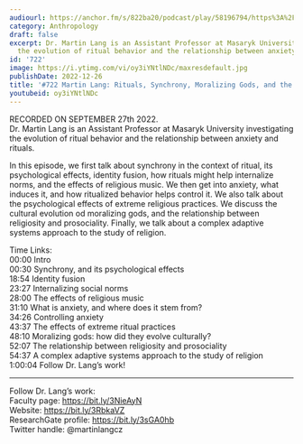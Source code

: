 ```yaml
---
audiourl: https://anchor.fm/s/822ba20/podcast/play/58196794/https%3A%2F%2Fd3ctxlq1ktw2nl.cloudfront.net%2Fstaging%2F2022-8-27%2F42f29c15-835e-d6cc-f4a8-96e953b7a5cf.m4a
category: Anthropology
draft: false
excerpt: Dr. Martin Lang is an Assistant Professor at Masaryk University investigating
  the evolution of ritual behavior and the relationship between anxiety and rituals.
id: '722'
image: https://i.ytimg.com/vi/oy3iYNtlNDc/maxresdefault.jpg
publishDate: 2022-12-26
title: '#722 Martin Lang: Rituals, Synchrony, Moralizing Gods, and the Study of Religion'
youtubeid: oy3iYNtlNDc
---
```

<div class="timelinks">

RECORDED ON SEPTEMBER 27th 2022.  
Dr. Martin Lang is an Assistant Professor at Masaryk University investigating the evolution of ritual behavior and the relationship between anxiety and rituals.

In this episode, we first talk about synchrony in the context of ritual, its psychological effects, identity fusion, how rituals might help internalize norms, and the effects of religious music. We then get into anxiety, what induces it, and how ritualized behavior helps control it. We also talk about the psychological effects of extreme religious practices. We discuss the cultural evolution od moralizing gods, and the relationship between religiosity and prosociality. Finally, we talk about a complex adaptive systems approach to the study of religion.

Time Links:  
<time>00:00</time> Intro  
<time>00:30</time> Synchrony, and its psychological effects  
<time>18:54</time> Identity fusion  
<time>23:27</time> Internalizing social norms  
<time>28:00</time> The effects of religious music  
<time>31:10</time> What is anxiety, and where does it stem from?  
<time>34:26</time> Controlling anxiety  
<time>43:37</time> The effects of extreme ritual practices  
<time>48:10</time> Moralizing gods: how did they evolve culturally?  
<time>52:07</time> The relationship between religiosity and prosociality  
<time>54:37</time> A complex adaptive systems approach to the study of religion  
<time>1:00:04</time> Follow Dr. Lang’s work!

---

Follow Dr. Lang’s work:  
Faculty page: https://bit.ly/3NieAyN  
Website: https://bit.ly/3RbkaVZ  
ResearchGate profile: https://bit.ly/3sGA0hb  
Twitter handle: @martinlangcz
</div>

